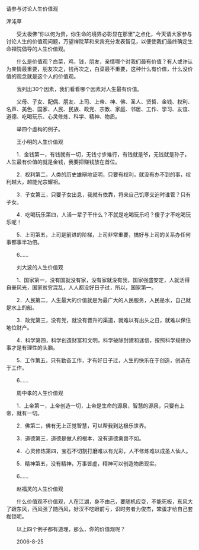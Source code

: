 请参与讨论人生价值观

浑沌草


　　受太极佛“你以何为贵，你生命的境界必彰显在那里”之点化，今天请大家参与讨论人生的价值观问题，万望禅院草和来宾充分发表智见，以便使我们最终确定生命禅院倡导的人生价值观。

　　什么是价值观？白菜，鸡，钱，朋友，亲情哪个对我们最有价值？有人或许认为亲情最重要，朋友次之，钱再次之，白菜最不重要，这种什么有价值，什么没价值的观念就是这个人的价值观。

　　我列出30个因素，我们看看哪个因素对人生最有价值。

　　父母、子女、配偶、朋友、上司、上帝、神、佛、圣人、贤哲、金钱、权利、名声、美色、国家、人民、民族、政党、宗教、家庭、邻居、工作、学习、友谊、道德、吃喝玩乐、心灵修炼、科学、精神、物质。

　　举四个虚构的例子。

　　王小明的人生价值观

　　1．金钱第一，有钱就有一切，无钱寸步难行，有钱就是爷，无钱就是孙子，人生最有价值的就是金钱，我要把赚钱放在首位。

　　2．权利第二，人类的历史雄辩地证明，只要有权利，就没有办不到的事，权利越大，越能光宗耀祖。

　　3．子女第三，只要子女出息，我就有依靠，将来自己饥寒交迫时谁管？只有子女。

　　4．吃喝玩乐第四，人活一辈子干什么？不就是吃喝玩乐吗？傻子才不吃喝玩乐呢！

　　5．上司第五，上司是前进的阶梯，上司非常重要，搞好与上司的关系办任何事都事半功倍。

　　6……

　　刘大波的人生价值观

　　1．国家第一，没有国就没有家，没有家就没有我，国家强盛安定，人就活得自豪风光，国家贫穷混乱，人人都没好日子过，所以，国家第一。

　　2．人民第二，人生最大的价值就是为最广大的人民服务，人民是水，自己就是水上的船。

　　3．政党第三，没有党，就没有晋升的渠道，就难以有出头之日，就难以保住地位财产。

　　4．科学第四，科学创造财富和文明，科学破除封建和迷信，按照科学规律办事才是有理性的头脑。

　　5．工作第五，只有勤奋工作，才有好日子过，人生的快乐在于创造，创造在于工作。

　　6……

　　周中孝的人生价值观

　　1．上帝第一，上帝创造一切，上帝是生命的源泉，智慧的源泉，只要有上帝，就有一切。

　　2．佛第二，佛有无上正觉智慧，可以帮我到达极乐世界。

　　3．道德第三，道德是做人的根本，没有道德禽兽不如。

　　4．心灵修炼第四，宝石不切割打磨难以有光彩，人不修炼难以成圣人仙人。

　　5．精神第五，没有精神，万事皆虚，精神可以创造物质现实。

　　6……

　　赵福灵的人生价值观

　　什么价值观不价值观，人在江湖，身不由己，要随机应变，不能死板，东风大了跟东风，西风强了随西风，好汉不吃眼前亏，识时务者为俊杰，笨蛋才给自己套枷锁呢。

　　以上四个例子都有道理，那么，你的价值观呢？

　　2006-8-25



